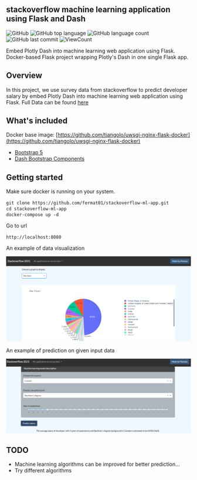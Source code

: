 ## stackoverflow machine learning application using Flask and Dash

![GitHub](https://img.shields.io/github/license/fermat01/stackoverflow-ml-app?style=flat)
![GitHub top language](https://img.shields.io/github/languages/top/fermat01/stackoverflow-ml-app?style=flat)
![GitHub language count](https://img.shields.io/github/languages/count/fermat01/stackoverflow-ml-app?style=flat)
![GitHub last commit](https://img.shields.io/github/last-commit/fermat01/stackoverflow-ml-app?style=flat)
![ViewCount](https://views.whatilearened.today/views/github/fermat01/stackoverflow-ml-app.svg?cache=remove)

Embed Plotly Dash into machine learning web application using Flask. Docker-based Flask project wrapping Plotly's Dash in one single Flask app.

## Overview

In this project, we use survey data from stackoverflow to predict developer salary by embed Plotly Dash into machine learning web application using Flask.
Full Data can be found [here](https://insights.stackoverflow.com/survey?_ga=2.167195582.1472615767.1671371818-997413825.1670328834) 

## What's included

Docker base image:
[https://github.com/tiangolo/uwsgi-nginx-flask-docker](https://github.com/tiangolo/uwsgi-nginx-flask-docker)

- [Bootstrap 5](https://getbootstrap.com/)
- [Dash Bootstrap Components](https://dash-bootstrap-components.opensource.faculty.ai/)

## Getting started
Make sure docker is running on your system.
```
git clone https://github.com/fermat01/stackoverflow-ml-app.git
cd stackoverflow-ml-app
docker-compose up -d
```

Go to url 
```
http://localhost:8080

```

An example of data visualization

<img src="app/static/graphmodel.png"/>

An example of prediction on given input data

<img src="app/static/predmodel.png"/>

## TODO

- Machine learning algorithms can be improved for better prediction...
- Try different algorithms
